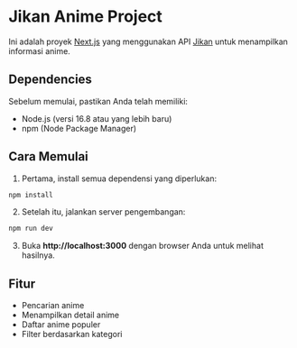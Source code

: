 # Jikan Anime Project

Ini adalah proyek [Next.js](https://nextjs.org) yang menggunakan API [Jikan](https://jikan.moe/) untuk menampilkan informasi anime.

## Dependencies

Sebelum memulai, pastikan Anda telah memiliki:

- Node.js (versi 16.8 atau yang lebih baru)
- npm (Node Package Manager)

## Cara Memulai

1. Pertama, install semua dependensi yang diperlukan:

```bash
npm install
```

2. Setelah itu, jalankan server pengembangan:

```bash
npm run dev
```

3. Buka **http://localhost:3000** dengan browser Anda untuk melihat hasilnya.

## Fitur

- Pencarian anime
- Menampilkan detail anime
- Daftar anime populer
- Filter berdasarkan kategori
